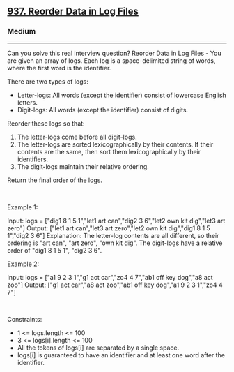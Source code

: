 <h2><a href="https://leetcode.com/problems/reorder-data-in-log-files/">937. Reorder Data in Log Files</a></h2><h3>Medium</h3><hr>Can you solve this real interview question? Reorder Data in Log Files - You are given an array of logs. Each log is a space-delimited string of words, where the first word is the identifier.

There are two types of logs:

 * Letter-logs: All words (except the identifier) consist of lowercase English letters.
 * Digit-logs: All words (except the identifier) consist of digits.

Reorder these logs so that:

 1. The letter-logs come before all digit-logs.
 2. The letter-logs are sorted lexicographically by their contents. If their contents are the same, then sort them lexicographically by their identifiers.
 3. The digit-logs maintain their relative ordering.

Return the final order of the logs.

 

Example 1:


Input: logs = ["dig1 8 1 5 1","let1 art can","dig2 3 6","let2 own kit dig","let3 art zero"]
Output: ["let1 art can","let3 art zero","let2 own kit dig","dig1 8 1 5 1","dig2 3 6"]
Explanation:
The letter-log contents are all different, so their ordering is "art can", "art zero", "own kit dig".
The digit-logs have a relative order of "dig1 8 1 5 1", "dig2 3 6".


Example 2:


Input: logs = ["a1 9 2 3 1","g1 act car","zo4 4 7","ab1 off key dog","a8 act zoo"]
Output: ["g1 act car","a8 act zoo","ab1 off key dog","a1 9 2 3 1","zo4 4 7"]


 

Constraints:

 * 1 <= logs.length <= 100
 * 3 <= logs[i].length <= 100
 * All the tokens of logs[i] are separated by a single space.
 * logs[i] is guaranteed to have an identifier and at least one word after the identifier.
